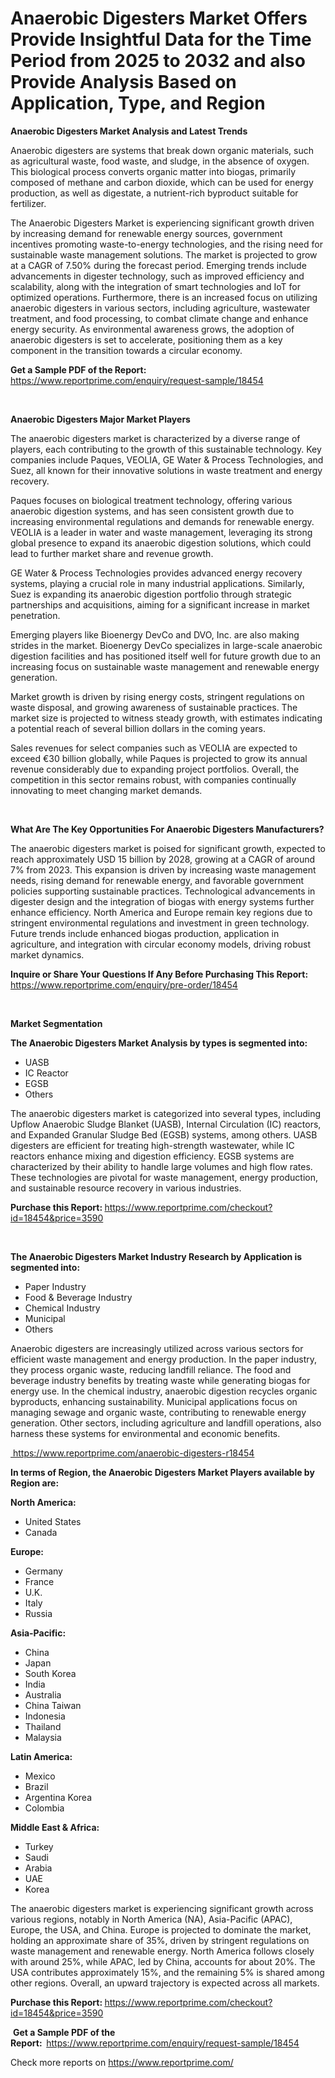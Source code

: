 <p><h1>Anaerobic Digesters Market Offers Provide Insightful Data for the Time Period from 2025 to 2032 and also Provide Analysis Based on Application, Type, and Region</h1></p><p><strong>Anaerobic Digesters Market Analysis and Latest Trends</strong></p>
<p><p>Anaerobic digesters are systems that break down organic materials, such as agricultural waste, food waste, and sludge, in the absence of oxygen. This biological process converts organic matter into biogas, primarily composed of methane and carbon dioxide, which can be used for energy production, as well as digestate, a nutrient-rich byproduct suitable for fertilizer.</p><p>The Anaerobic Digesters Market is experiencing significant growth driven by increasing demand for renewable energy sources, government incentives promoting waste-to-energy technologies, and the rising need for sustainable waste management solutions. The market is projected to grow at a CAGR of 7.50% during the forecast period. Emerging trends include advancements in digester technology, such as improved efficiency and scalability, along with the integration of smart technologies and IoT for optimized operations. Furthermore, there is an increased focus on utilizing anaerobic digesters in various sectors, including agriculture, wastewater treatment, and food processing, to combat climate change and enhance energy security. As environmental awareness grows, the adoption of anaerobic digesters is set to accelerate, positioning them as a key component in the transition towards a circular economy.</p></p>
<p><strong>Get a Sample PDF of the Report:&nbsp;</strong> <a href="https://www.reportprime.com/enquiry/request-sample/18454?utm_campaign=2820&utm_medium=2&utm_source=Github&utm_content=ia&utm_term=19032025&utm_id=anaerobic-digesters">https://www.reportprime.com/enquiry/request-sample/18454</a></p>
<p>&nbsp;</p>
<p><strong>Anaerobic Digesters Major Market Players</strong></p>
<p><p>The anaerobic digesters market is characterized by a diverse range of players, each contributing to the growth of this sustainable technology. Key companies include Paques, VEOLIA, GE Water & Process Technologies, and Suez, all known for their innovative solutions in waste treatment and energy recovery. </p><p>Paques focuses on biological treatment technology, offering various anaerobic digestion systems, and has seen consistent growth due to increasing environmental regulations and demands for renewable energy. VEOLIA is a leader in water and waste management, leveraging its strong global presence to expand its anaerobic digestion solutions, which could lead to further market share and revenue growth. </p><p>GE Water & Process Technologies provides advanced energy recovery systems, playing a crucial role in many industrial applications. Similarly, Suez is expanding its anaerobic digestion portfolio through strategic partnerships and acquisitions, aiming for a significant increase in market penetration. </p><p>Emerging players like Bioenergy DevCo and DVO, Inc. are also making strides in the market. Bioenergy DevCo specializes in large-scale anaerobic digestion facilities and has positioned itself well for future growth due to an increasing focus on sustainable waste management and renewable energy generation.</p><p>Market growth is driven by rising energy costs, stringent regulations on waste disposal, and growing awareness of sustainable practices. The market size is projected to witness steady growth, with estimates indicating a potential reach of several billion dollars in the coming years.</p><p>Sales revenues for select companies such as VEOLIA are expected to exceed €30 billion globally, while Paques is projected to grow its annual revenue considerably due to expanding project portfolios. Overall, the competition in this sector remains robust, with companies continually innovating to meet changing market demands.</p></p>
<p>&nbsp;</p>
<p><strong>What Are The Key Opportunities For Anaerobic Digesters Manufacturers?</strong></p>
<p><p>The anaerobic digesters market is poised for significant growth, expected to reach approximately USD 15 billion by 2028, growing at a CAGR of around 7% from 2023. This expansion is driven by increasing waste management needs, rising demand for renewable energy, and favorable government policies supporting sustainable practices. Technological advancements in digester design and the integration of biogas with energy systems further enhance efficiency. North America and Europe remain key regions due to stringent environmental regulations and investment in green technology. Future trends include enhanced biogas production, application in agriculture, and integration with circular economy models, driving robust market dynamics.</p></p>
<p><strong>Inquire or Share Your Questions If Any Before Purchasing This Report:</strong> <a href="https://www.reportprime.com/enquiry/pre-order/18454?utm_campaign=2820&utm_medium=2&utm_source=Github&utm_content=ia&utm_term=19032025&utm_id=anaerobic-digesters">https://www.reportprime.com/enquiry/pre-order/18454</a></p>
<p>&nbsp;</p>
<p><strong>Market Segmentation</strong></p>
<p><strong>The Anaerobic Digesters Market Analysis by types is segmented into:</strong></p>
<p><ul><li>UASB</li><li>IC Reactor</li><li>EGSB</li><li>Others</li></ul></p>
<p><p>The anaerobic digesters market is categorized into several types, including Upflow Anaerobic Sludge Blanket (UASB), Internal Circulation (IC) reactors, and Expanded Granular Sludge Bed (EGSB) systems, among others. UASB digesters are efficient for treating high-strength wastewater, while IC reactors enhance mixing and digestion efficiency. EGSB systems are characterized by their ability to handle large volumes and high flow rates. These technologies are pivotal for waste management, energy production, and sustainable resource recovery in various industries.</p></p>
<p><strong>Purchase this Report:&nbsp;</strong><a href="https://www.reportprime.com/checkout?id=18454&price=3590&utm_campaign=2820&utm_medium=2&utm_source=Github&utm_content=ia&utm_term=19032025&utm_id=anaerobic-digesters">https://www.reportprime.com/checkout?id=18454&price=3590</a></p>
<p>&nbsp;</p>
<p><strong>The Anaerobic Digesters Market Industry Research by Application is segmented into:</strong></p>
<p><ul><li>Paper Industry</li><li>Food & Beverage Industry</li><li>Chemical Industry</li><li>Municipal</li><li>Others</li></ul></p>
<p><p>Anaerobic digesters are increasingly utilized across various sectors for efficient waste management and energy production. In the paper industry, they process organic waste, reducing landfill reliance. The food and beverage industry benefits by treating waste while generating biogas for energy use. In the chemical industry, anaerobic digestion recycles organic byproducts, enhancing sustainability. Municipal applications focus on managing sewage and organic waste, contributing to renewable energy generation. Other sectors, including agriculture and landfill operations, also harness these systems for environmental and economic benefits.</p></p>
<p><a href="https://www.reportprime.com/anaerobic-digesters-r18454?utm_campaign=2820&utm_medium=2&utm_source=Github&utm_content=ia&utm_term=19032025&utm_id=anaerobic-digesters">&nbsp;https://www.reportprime.com/anaerobic-digesters-r18454</a></p>
<p><strong>In terms of Region, the Anaerobic Digesters Market Players available by Region are:</strong></p>
<p>
    <p> <strong> North America: </strong>
        <ul>
            <li>United States</li>
            <li>Canada</li>
        </ul>
        </p> 
    <p> <strong> Europe: </strong>
        <ul>
            <li>Germany</li>
            <li>France</li>
            <li>U.K.</li>
            <li>Italy</li>
            <li>Russia</li>
        </ul>
        </p> 
    <p> <strong> Asia-Pacific: </strong>
        <ul>
            <li>China</li>
            <li>Japan</li>
            <li>South Korea</li>
            <li>India</li>
            <li>Australia</li>
            <li>China Taiwan</li>
            <li>Indonesia</li>
            <li>Thailand</li>
            <li>Malaysia</li>
        </ul>
        </p> 
    <p> <strong> Latin America: </strong>
        <ul>
            <li>Mexico</li>
            <li>Brazil</li>
            <li>Argentina Korea</li>
            <li>Colombia</li>
        </ul>
        </p> 
    <p> <strong> Middle East & Africa: </strong>
        <ul>
            <li>Turkey</li>
            <li>Saudi</li>
            <li>Arabia</li>
            <li>UAE</li>
            <li>Korea</li>
        </ul>
    </p>
    </p>
<p><p>The anaerobic digesters market is experiencing significant growth across various regions, notably in North America (NA), Asia-Pacific (APAC), Europe, the USA, and China. Europe is projected to dominate the market, holding an approximate share of 35%, driven by stringent regulations on waste management and renewable energy. North America follows closely with around 25%, while APAC, led by China, accounts for about 20%. The USA contributes approximately 15%, and the remaining 5% is shared among other regions. Overall, an upward trajectory is expected across all markets.</p></p>
<p><strong>Purchase this Report: </strong><a href="https://www.reportprime.com/checkout?id=18454&price=3590&utm_campaign=2820&utm_medium=2&utm_source=Github&utm_content=ia&utm_term=19032025&utm_id=anaerobic-digesters">https://www.reportprime.com/checkout?id=18454&price=3590</a></p>
<p>&nbsp;<strong>Get a Sample PDF of the Report:&nbsp;&nbsp;</strong><a href="https://www.reportprime.com/enquiry/request-sample/18454?utm_campaign=2820&utm_medium=2&utm_source=Github&utm_content=ia&utm_term=19032025&utm_id=anaerobic-digesters">https://www.reportprime.com/enquiry/request-sample/18454</a></p>
<p><strong></strong></p>
<p>Check more reports on <a href="https://www.reportprime.com/?utm_campaign=2820&utm_medium=2&utm_source=Github&utm_content=ia&utm_term=19032025&utm_id=anaerobic-digesters">https://www.reportprime.com/</a></p>